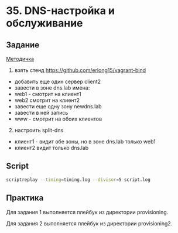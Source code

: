 # 35. DNS-настройка и обслуживание

## Задание

[Методичка](https://docs.google.com/document/d/13kjusaFEzv6Ip_9soeDj2Ry-6WK8IDX7/edit)

1. взять стенд https://github.com/erlong15/vagrant-bind 
 * добавить еще один сервер client2
 * завести в зоне dns.lab имена:
 * web1 - смотрит на клиент1
 * web2  смотрит на клиент2
 * завести еще одну зону newdns.lab
 * завести в ней запись
 * www - смотрит на обоих клиентов

2. настроить split-dns
 * клиент1 - видит обе зоны, но в зоне dns.lab только web1
 * клиент2 видит только dns.lab

## Script

```bash
scriptreplay --timing=timing.log --divisor=5 script.log
```

## Практика

Для задания 1 выполняется плейбук из директории provisioning.

Для задания 2 выполняется плейбук из директории provisioning2.
